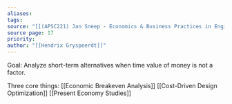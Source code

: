 ```yaml
---
aliases: 
tags: 
source: "[[(APSC221) Jan Sneep - Economics & Business Practices in Engineering.pdf]]"
source page: 17
priority: 
author: "[[Hendrix Gryspeerdt]]"
---
```

Goal:
Analyze short-term alternatives when time value of money is not a factor.

Three core things:
[[Economic Breakeven Analysis]]
[[Cost-Driven Design Optimization]]
[[Present Economy Studies]]
